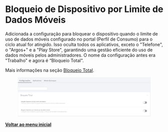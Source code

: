# Bloqueio de Dispositivo por Limite de Dados Móveis

Adicionada a configuração para bloquear o dispositivo quando o limite de uso de dados móveis configurado no portal (Perfil de Consumo) para o ciclo atual for atingido. Isso oculta todos os aplicativos, exceto o "Telefone", o "Argos+" e a "Play Store", garantindo uma gestão eficiente do uso de dados móveis pelos administradores. O nome da configuração antes era "Trabalho" e agora é “Bloqueio Total".

Mais informações na seção [Bloqueio Total](../../portal/configuracoes/gerenciar-politicas/editar-politica-android/configuracoes-gerais/bloqueio-total.md).

<figure><img src="../../../.gitbook/assets/image (265) (1).png" alt=""><figcaption></figcaption></figure>

[**Voltar ao menu inicial**](./)
